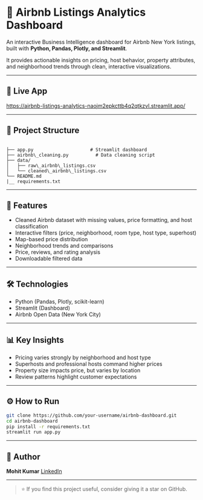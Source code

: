 # 🏡 Airbnb Listings Analytics Dashboard

An interactive Business Intelligence dashboard for Airbnb New York listings, built with **Python, Pandas, Plotly, and Streamlit**.

It provides actionable insights on pricing, host behavior, property attributes, and neighborhood trends through clean, interactive visualizations.

---

## 🚀 Live App

https://airbnb-listings-analytics-naojm2epkcttb4q2qtkzvl.streamlit.app/

---

## 📂 Project Structure
```

├── app.py                     # Streamlit dashboard
├── airbnb\_cleaning.py          # Data cleaning script
├── data/
│   ├── raw\_airbnb\_listings.csv
│   └── cleaned\_airbnb\_listings.csv
└── README.md
|__ requirements.txt

````

---

## 🔑 Features
- Cleaned Airbnb dataset with missing values, price formatting, and host classification
- Interactive filters (price, neighborhood, room type, host type, superhost)
- Map-based price distribution
- Neighborhood trends and comparisons
- Price, reviews, and rating analysis
- Downloadable filtered data

---

## 🛠️ Technologies
- Python (Pandas, Plotly, scikit-learn)
- Streamlit (Dashboard)
- Airbnb Open Data (New York City)

---

## 📊 Key Insights
- Pricing varies strongly by neighborhood and host type
- Superhosts and professional hosts command higher prices
- Property size impacts price, but varies by location
- Review patterns highlight customer expectations

---

## ⚙️ How to Run
```bash
git clone https://github.com/your-username/airbnb-dashboard.git
cd airbnb-dashboard
pip install -r requirements.txt
streamlit run app.py
````

---

## 👤 Author

**Mohit Kumar**
[LinkedIn](https://linkedin.com/in/your-profile) 

---

> ⭐ If you find this project useful, consider giving it a star on GitHub.

